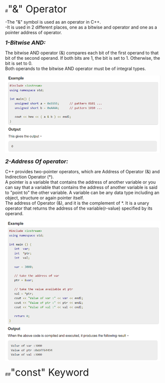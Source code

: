 #<font size="6">"&" Operator </font>

-The "&" symbol is used as an operator in C++.\
-It is used in 2 different places, one as a bitwise and operator and one as a pointer address of operator.

**_<font size="4">1-Bitwise AND: </font>_**

The bitwise AND operator (&) compares each bit of the first operand to that bit of the second operand.
If both bits are 1, the bit is set to 1. Otherwise, the bit is set to 0.\
Both operands to the bitwise AND operator must be of integral types.

![1](1.png)

**_<font size="4">2-Address Of operator: </font>_**

C++ provides two-pointer operators, which are Address of Operator (&) and Indirection Operator (*).\
A pointer is a variable that contains the address of another variable or you can say that a variable that contains the address of another variable is said to "point to" the other variable. A variable can be any data type including an object, structure or again pointer itself.\
The address of Operator (&), and it is the complement of *. It is a unary operator that returns the address of the variable(r-value) specified by its operand.

![2](2.png)


##<font size="6">"const" Keyword </font>
